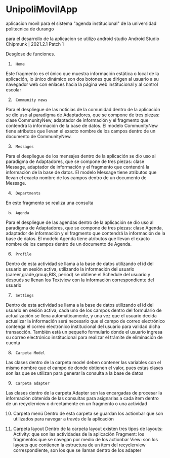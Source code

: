 # UnipoliMovilApp
 aplicacion movil para el sistema "agenda institucional" de la universidad politecnica de durango

para el desarrollo de la aplicacion se utilizo android studio
        Android Studio Chipmunk | 2021.2.1 Patch 1

Desglose de funciones.

1.		Home
Este fragmento es el único que muestra información estática o local de la aplicación, lo único dinámico son dos botones que dirigen al usuario a su navegador web con enlaces hacia la página web institucional y al control escolar

2.		Community news
Para el despliegue de las noticias de la comunidad dentro de la aplicación se dio uso al paradigma de Adaptadores, que se compone de tres piezas: clase CommunityNew, adaptador de información y el fragmento que contendrá la información de la base de datos.
El modelo CommunityNew tiene atributos que llevan el exacto nombre de los campos dentro de un documento de CommunityNew.

3.		Messages
Para el despliegue de los mensajes dentro de la aplicación se dio uso al paradigma de Adaptadores, que se compone de tres piezas: clase Message, adaptador de información y el fragmento que contendrá la información de la base de datos.
El modelo Message tiene atributos que llevan el exacto nombre de los campos dentro de un documento de Message.

4.		Departments
En este fragmento se realiza una consulta

5.		Agenda
Para el despliegue de las agendas dentro de la aplicación se dio uso al paradigma de Adaptadores, que se compone de tres piezas: clase Agenda, adaptador de información y el fragmento que contendrá la información de la base de datos.
El modelo Agenda tiene atributos que llevan el exacto nombre de los campos dentro de un documento de Agenda.

6.		Profile
Dentro de esta actividad se llama a la base de datos utilizando el id del usuario en sesión activa, utilizando la información del usuario (career,grade,group,BIS, period) se obtiene el Schedule del usuario y después se llenan los Textview con la información correspondiente del usuario

7.		Settings
Dentro de esta actividad se llama a la base de datos utilizando el id del usuario en sesión activa, cada uno de los campos dentro del formulario de actualización se llena automáticamente, y una vez que el usuario decida actualizar la información será necesario que el campo de correo electrónico contenga el correo electrónico institucional del usuario para validad dicha transacción.
También está un pequeño formulario donde el usuario ingresa su correo electrónico institucional para realizar el trámite de eliminación de cuenta

8.		Carpeta Model
Las clases dentro de la carpeta model deben contener las variables con el mismo nombre que el campo de donde obtienen el valor, pues estas clases son las que se utilizan para generar la consulta a la base de datos

9.		Carpeta adapter
Las clases dentro de la carpeta Adapter son las encargadas de procesar la información obtenida de las consultas para asignarlas a cada ítem dentro de un recyclerview o directamente en un fragmento o una actividad

10.	Carpeta menú
Dentro de esta carpeta se guardan los actionbar que son utilizados para navegar a través de la aplicación

11.	Carpeta layout
Dentro de la carpeta layout existen tres tipos de layouts:
Activity: que son las actividades de la aplicación
Fragment: los fragmentos que se navegan por medio de los actionbar
View: son los layouts que contienen la estructura de un ítem del recyclerview correspondiente, son los que se llaman dentro de los adapter
